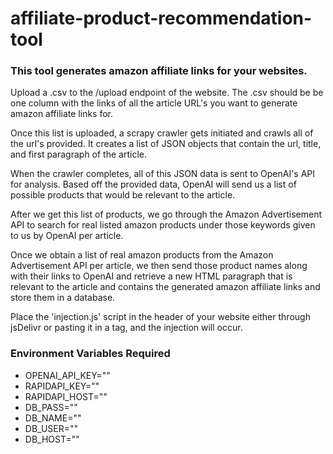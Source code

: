 # affiliate-product-recommendation-tool

<h3>This tool generates amazon affiliate links for your websites.</h3>
<p>Upload a .csv to the /upload endpoint of the website. The .csv should be be one column with the links of all the article URL's you want to generate amazon affiliate links for.</p>
<p>Once this list is uploaded, a scrapy crawler gets initiated and crawls all of the url's provided. It creates a list of JSON objects that contain the url, title, and first paragraph of the article.</p>
<p>When the crawler completes, all of this JSON data is sent to OpenAI's API for analysis. Based off the provided data, OpenAI will send us a list of possible products that would be relevant to the article.</p>
<p>After we get this list of products, we go through the Amazon Advertisement API to search for real listed amazon products under those keywords given to us by OpenAI per article.</p>
<p>Once we obtain a list of real amazon products from the Amazon Advertisement API per article, we then send those product names along with their links to OpenAI and retrieve a new HTML paragraph that is relevant to the article and contains the generated amazon affiliate links and store them in a database.</p>
<p>Place the 'injection.js' script in the header of your website either through jsDelivr or pasting it in a <script></script> tag, and the injection will occur.</p>

<h3>Environment Variables Required</h3>
<ul>
    <li>OPENAI_API_KEY=""</li>
    <li>RAPIDAPI_KEY=""</li>
    <li>RAPIDAPI_HOST=""</li>
    <li>DB_PASS=""</li>
    <li>DB_NAME=""</li>
    <li>DB_USER=""</li>
    <li>DB_HOST=""</li>
</ul>
